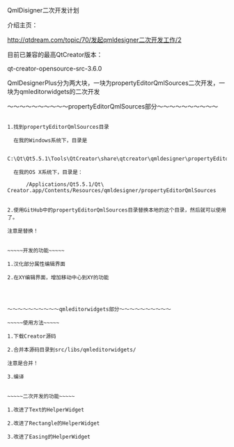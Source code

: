 QmlDisigner二次开发计划

介绍主页：

http://qtdream.com/topic/70/发起qmldesigner二次开发工作/2

目前已兼容的最高QtCreator版本：

qt-creator-opensource-src-3.6.0


QmlDesignerPlus分为两大块，一块为propertyEditorQmlSources二次开发，一块为qmleditorwidgets的二次开发




～～～～～～～～～～propertyEditorQmlSources部分～～～～～～～～～～

~~~~~使用方法~~~~~

1.找到propertyEditorQmlSources目录

  在我的Windows系统下，目录是
  
      C:\Qt\Qt5.5.1\Tools\QtCreator\share\qtcreator\qmldesigner\propertyEditorQmlSources
      
  在我的OS X系统下，目录是：
  
      /Applications/Qt5.5.1/Qt\ Creator.app/Contents/Resources/qmldesigner/propertyEditorQmlSources
      

2.使用GitHub中的propertyEditorQmlSources目录替换本地的这个目录，然后就可以使用了。

注意是替换！


~~~~~开发的功能~~~~~

1.汉化部分属性编辑界面

2.在XY编辑界面，增加移动中心到XY的功能




～～～～～～～～～～qmleditorwidgets部分～～～～～～～～～～

~~~~~使用方法~~~~~

1.下载Creator源码

2.合并本源码目录到src/libs/qmleditorwidgets/

注意是合并！

3.编译


~~~~~二次开发的功能~~~~~

1.改进了Text的HelperWidget

2.改进了Rectangle的HelperWidget

3.改进了Easing的HelperWidget